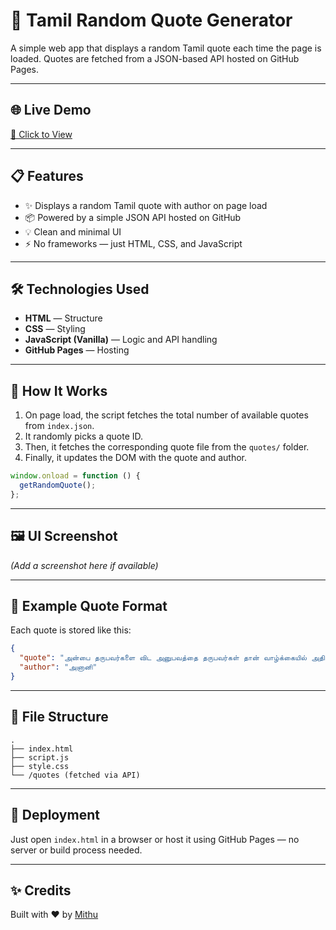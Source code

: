 # 🌸 Tamil Random Quote Generator

A simple web app that displays a random Tamil quote each time the page is loaded. Quotes are fetched from a JSON-based API hosted on GitHub Pages.

---

## 🌐 Live Demo

[🔗 Click to View](https://mithu-vulcan.github.io/randomQuoteTamil/)

---

## 📋 Features

- ✨ Displays a random Tamil quote with author on page load
- 📦 Powered by a simple JSON API hosted on GitHub
- 💡 Clean and minimal UI
- ⚡ No frameworks — just HTML, CSS, and JavaScript

---

## 🛠️ Technologies Used

- **HTML** — Structure
- **CSS** — Styling
- **JavaScript (Vanilla)** — Logic and API handling
- **GitHub Pages** — Hosting

---

## 🧠 How It Works

1. On page load, the script fetches the total number of available quotes from `index.json`.
2. It randomly picks a quote ID.
3. Then, it fetches the corresponding quote file from the `quotes/` folder.
4. Finally, it updates the DOM with the quote and author.

```js
window.onload = function () {
  getRandomQuote();
};
```

---

## 🖼️ UI Screenshot

_(Add a screenshot here if available)_

---

## 🧾 Example Quote Format

Each quote is stored like this:

```json
{
  "quote": "அன்பை தருபவர்களை விட அனுபவத்தை தருபவர்கள் தான் வாழ்க்கையில் அதிகம்..",
  "author": "அனானி"
}
```

---

## 📂 File Structure

```
.
├── index.html
├── script.js
├── style.css
└── /quotes (fetched via API)
```

---

## 🚀 Deployment

Just open `index.html` in a browser or host it using GitHub Pages — no server or build process needed.

---

## ✨ Credits

Built with ❤️ by [Mithu](https://github.com/mithu-vulcan)
